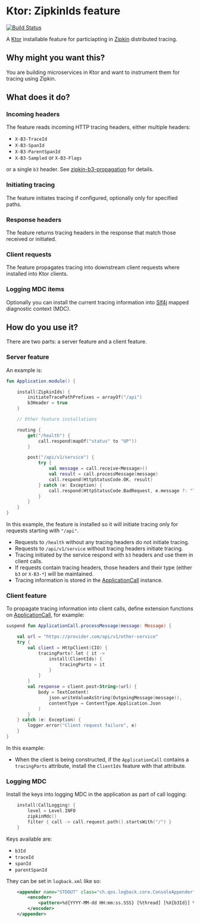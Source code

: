 # Ktor: ZipkinIds feature 

[![Build Status](https://travis-ci.org/mjstrasser/ktor-features-zipkin.svg?branch=master)](https://travis-ci.org/mjstrasser/ktor-features-zipkin)

A [Ktor](https://ktor.io) installable feature for particiapting in [Zipkin](https://zipkin.io)
distributed tracing.

## Why might you want this?

You are building microservices in Ktor and want to instrument them for tracing using Zipkin.

## What does it do?

### Incoming headers

The feature reads incoming HTTP tracing headers, either multiple headers:

* `X-B3-TraceId`
* `X-B3-SpanId`
* `X-B3-ParentSpanId`
* `X-B3-Sampled` or `X-B3-Flags`

or a single `b3` header. See [zipkin-b3-propagation](https://github.com/apache/incubator-zipkin-b3-propagation)
for details.

### Initiating tracing

The feature initiates tracing if configured, optionally only for specified paths.

### Response headers

The feature returns tracing headers in the response that match those received or initiated.

### Client requests

The feature propagates tracing into downstream client requests where installed into Ktor clients.

### Logging MDC items

Optionally you can install the current tracing information into [Slf4j](https://slf4j.org)
mapped diagnostic context (MDC). 

## How do you use it?

There are two parts: a server feature and a client feature.

### Server feature

An example is:

```kotlin
fun Application.module() {

    install(ZipkinIds) {
        initiateTracePathPrefixes = arrayOf("/api")
        b3Header = true
    }

    // Other feature installations

    routing {
        get("/health") {
            call.respond(mapOf("status" to "UP"))
        }

        post("/api/v1/service") {
            try {
                val message = call.receive<Message>()
                val result = call.processMessage(message)
                call.respond(HttpStatusCode.OK, result)
            } catch (e: Exception) {
                call.respond(HttpStatusCode.BadRequest, e.message ?: "There was an error processing your request")
            }
        }
    }
}
```

In this example, the feature is installed so it will initiate tracing only for requests starting with
`"/api"`. 

* Requests to `/health` without any tracing headers do not initiate tracing.
* Requests to `/api/v1/service` without tracing headers initiate tracing.
* Tracing initiated by the service respond with `b3` headers and use them in client calls.
* If requests contain tracing headers, those headers and their type (either `b3` or `X-B3-*`) will
  be maintained.
* Tracing information is stored in the [ApplicationCall](https://ktor.io/servers/calls.html) instance.

### Client feature

To propagate tracing information into client calls, define extension functions on
[ApplicationCall](https://ktor.io/servers/calls.html), for example:

```kotlin
suspend fun ApplicationCall.processMessage(message: Message) {

    val url = "https://provider.com/api/v1/other-service"
    try {
        val client = HttpClient(CIO) {
            tracingParts?.let { it ->
                install(ClientIds) {
                    tracingParts = it
                }
            }
        }
        val response = client.post<String>(url) {
            body = TextContent(
                json.writeValueAsString(OutgoingMessage(message)),
                contentType = ContentType.Application.Json
            )
        }
    } catch (e: Exception) {
        logger.error("Client request failure", e)
    }
}
```

In this example:

* When the client is being constructed, if the `ApplicationCall` contains a `tracingParts` attribute,
  install the `ClientIds` feature with that attribute.

### Logging MDC

Install the keys into logging MDC in the application as part of call logging:

```kotlin
    install(CallLogging) {
        level = Level.INFO
        zipkinMdc()
        filter { call -> call.request.path().startsWith("/") }
    }
```

Keys available are:

* `b3Id`
* `traceId`
* `spanId`
* `parentSpanId`

They can be set in `logback.xml` like so:

```xml
    <appender name="STDOUT" class="ch.qos.logback.core.ConsoleAppender">
        <encoder>
            <pattern>%d{YYYY-MM-dd HH:mm:ss.SSS} [%thread] [%X{b3Id}] %-5level %logger{36} - %msg%n</pattern>
        </encoder>
    </appender>

```
